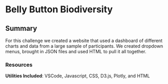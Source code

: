 # Belly Button Biodiversity

## Summary
For this challenge we created a website that used a dashboard of different charts and data from a large sample of participants. We created dropdown menus, brought in JSON files and used HTML to pull it all together.  

### Resources
**Utilities Included**: VSCode, Javascript, CSS, D3.js, Plotly, and HTML<br/>

